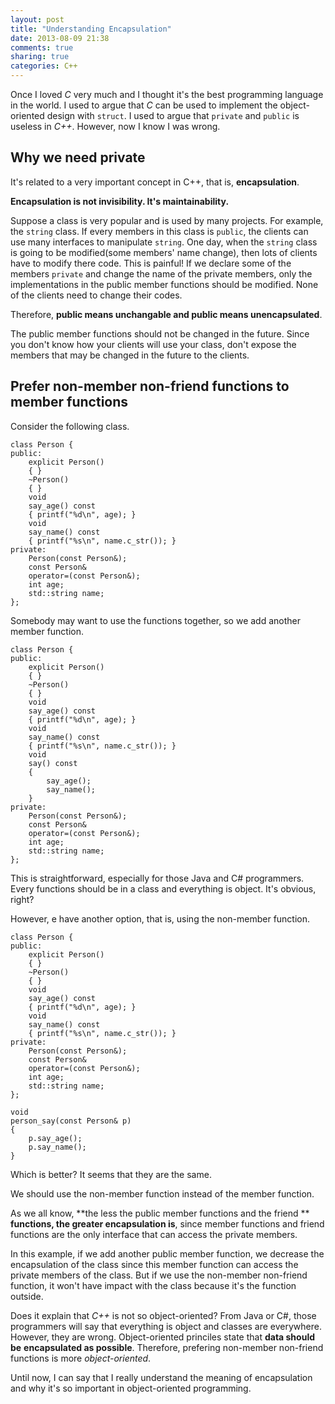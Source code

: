 ```yaml
---
layout: post
title: "Understanding Encapsulation"
date: 2013-08-09 21:38
comments: true
sharing: true
categories: C++
---
```


Once I loved *C* very much and I thought it's the best programming language
in the world. I used to argue that *C* can be used to implement the
object-oriented design with ``struct``. I used to argue that ``private`` and
``public`` is useless in *C++*. However, now I know I was wrong.

Why we need private
------------------------

It's related to a very important concept in C++, that is, **encapsulation**.

**Encapsulation is not invisibility. It's maintainability.**

Suppose a class is very popular and is used by many projects. For example,
the ``string`` class. If every members in this class is ``public``, the clients
can use many interfaces to manipulate ``string``. One day, when the ``string``
class is going to be modified(some members' name change), then lots of clients
have to modify there code. This is painful! If we declare some of the members
``private`` and change the name of the private members, only the implementations
in the public member functions should be modified. None of the clients need to
change their codes.

Therefore, **public means unchangable and public means unencapsulated**.

The public member functions should not be changed in the future. Since you don't
know how your clients will use your class, don't expose the members that may be
changed in the future to the clients.

Prefer non-member non-friend functions to member functions
---------------------------------------------------------------

Consider the following class.

    class Person {
	public:
	    explicit Person()
		{ }
		~Person()
		{ }
	    void
		say_age() const
		{ printf("%d\n", age); }
		void
		say_name() const
		{ printf("%s\n", name.c_str()); }
	private:
	    Person(const Person&);
		const Person&
		operator=(const Person&);
	    int age;
		std::string name;
	};

Somebody may want to use the functions together, so we add another member
function.

    class Person {
	public:
	    explicit Person()
		{ }
		~Person()
		{ }
		void
		say_age() const
		{ printf("%d\n", age); }
		void
		say_name() const
		{ printf("%s\n", name.c_str()); }
		void
		say() const
		{
		    say_age();
			say_name();
		}
	private:
	    Person(const Person&);
		const Person&
		operator=(const Person&);
		int age;
		std::string name;
	};

This is straightforward, especially for those Java and C# programmers. Every
functions should be in a class and everything is object. It's obvious, right?

However, e have another option, that is, using the non-member function.

    class Person {
	public:
	    explicit Person()
		{ }
		~Person()
		{ }
		void
		say_age() const
		{ printf("%d\n", age); }
		void
		say_name() const
		{ printf("%s\n", name.c_str()); }
	private:
	    Person(const Person&);
		const Person&
		operator=(const Person&);
		int age;
		std::string name;
	};

    void
	person_say(const Person& p)
	{
	    p.say_age();
		p.say_name();
	}

Which is better? It seems that they are the same.

We should use the non-member function instead of the member function.

As we all know, **the less the public member functions and the friend **
 **functions, the greater encapsulation is**, since member functions and
friend functions are the only interface that can access the private members.

In this example, if we add another public member function, we decrease the
encapsulation of the class since this member function can access the private
members of the class. But if we use the non-member non-friend function, it
won't have impact with the class because it's the function outside.

Does it explain that *C++* is not so object-oriented? From Java or C#, those
programmers will say that everything is object and classes are everywhere.
However, they are wrong. Object-oriented princiles state that **data should be**
**encapsulated as possible**. Therefore, prefering non-member non-friend
functions is more *object-oriented*.

Until now, I can say that I really understand the meaning of encapsulation and
why it's so important in object-oriented programming.


